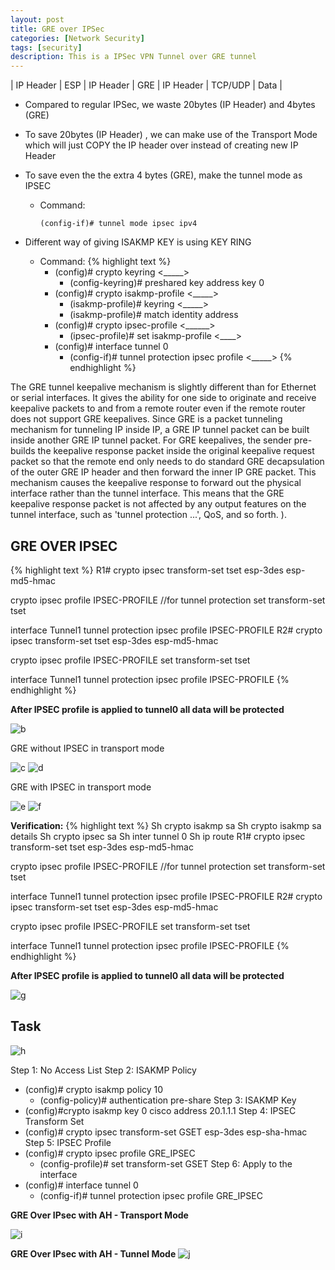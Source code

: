 ```yaml
---
layout: post
title: GRE over IPSec
categories: [Network Security]
tags: [security]
description: This is a IPSec VPN Tunnel over GRE tunnel
---
```


| IP Header | ESP | IP Header | GRE | IP Header | TCP/UDP | Data |

* Compared to regular IPSec, we waste 20bytes (IP Header) and 4bytes (GRE)
* To save 20bytes (IP Header) , we can make use of the Transport Mode which will just COPY the IP header over instead of creating new IP Header
* To save even the the extra 4 bytes (GRE), make the tunnel mode as IPSEC
  * Command:
    ```
    (config-if)# tunnel mode ipsec ipv4
    ```

* Different way of giving ISAKMP KEY is using KEY RING
  * Command:
    {% highlight text %}
    * (config)# crypto keyring <_____>
      * (config-keyring)# preshared key address <peer ip><mask> key 0 <key>
    * (config)# crypto isakmp-profile <_____>
      * (isakmp-profile)# keyring <_____>
      * (isakmp-profile)# match identity address <peer address>
    * (config)# crypto ipsec-profile <______>
      * (ipsec-profile)# set isakmp-profile <____>
    * (config)# interface tunnel 0
      * (config-if)# tunnel protection ipsec profile <_____>
  {% endhighlight %}

The GRE tunnel keepalive mechanism is slightly different than for Ethernet or serial interfaces. It gives the ability for one side to originate and receive keepalive packets to and from a remote router even if the remote router does not support GRE keepalives. Since GRE is a packet tunneling mechanism for tunneling IP inside IP, a GRE IP tunnel packet can be built inside another GRE IP tunnel packet. For GRE keepalives, the sender pre-builds the keepalive response packet inside the original keepalive request packet so that the remote end only needs to do standard GRE decapsulation of the outer GRE IP header and then forward the inner IP GRE packet. This mechanism causes the keepalive response to forward out the physical interface rather than the tunnel interface. This means that the GRE keepalive response packet is not affected by any output features on the tunnel interface, such as 'tunnel protection ...', QoS, and so forth. ).

## GRE OVER IPSEC

{% highlight text %}
R1#
crypto ipsec transform-set tset esp-3des esp-md5-hmac

crypto ipsec profile IPSEC-PROFILE                                       //for tunnel protection
set transform-set tset

interface Tunnel1
tunnel protection ipsec profile IPSEC-PROFILE
R2#
crypto ipsec transform-set tset esp-3des esp-md5-hmac

crypto ipsec profile IPSEC-PROFILE
set transform-set tset

interface Tunnel1
tunnel protection ipsec profile IPSEC-PROFILE
{% endhighlight %}

<b>After IPSEC profile is applied to tunnel0 all data will be protected</b>

![b]({{site.url}}/img/b.png)

GRE without IPSEC in transport mode

![c]({{site.url}}/img/c.png)
![d]({{site.url}}/img/d.png)

GRE with IPSEC in transport mode

![e]({{site.url}}/img/e.png)
![f]({{site.url}}/img/f.png)

<b>Verification:</b>
{% highlight text %}
Sh crypto isakmp sa
Sh crypto isakmp sa  details
Sh crypto ipsec sa
Sh inter tunnel 0
Sh ip route
R1#
crypto ipsec transform-set tset esp-3des esp-md5-hmac

crypto ipsec profile IPSEC-PROFILE                                       //for tunnel protection
set transform-set tset

interface Tunnel1
tunnel protection ipsec profile IPSEC-PROFILE
R2#
crypto ipsec transform-set tset esp-3des esp-md5-hmac

crypto ipsec profile IPSEC-PROFILE
set transform-set tset

interface Tunnel1
tunnel protection ipsec profile IPSEC-PROFILE
{% endhighlight %}

<b>After IPSEC profile is applied to tunnel0 all data will be protected</b>

![g]({{site.url}}/img/g.png)

## Task

![h]({{site.url}}/img/h.png)

Step 1: No Access List
Step 2: ISAKMP Policy   
* (config)# crypto isakmp policy 10
    * (config-policy)# authentication pre-share
Step 3: ISAKMP Key
* (config)#crypto isakmp key 0 cisco address 20.1.1.1
Step 4: IPSEC Transform Set
* (config)# crypto ipsec transform-set GSET esp-3des esp-sha-hmac
Step 5: IPSEC Profile
* (config)# crypto ipsec profile GRE_IPSEC
    * (config-profile)# set transform-set GSET
Step 6: Apply to the interface
* (config)# interface tunnel 0
    * (config-if)# tunnel protection ipsec profile GRE_IPSEC

<b>GRE Over IPsec with AH - Transport Mode</b>

![i]({{site.url}}/img/i.png)

<b>GRE Over IPsec with AH - Tunnel Mode</b>
![j]({{site.url}}/img/j.png)
